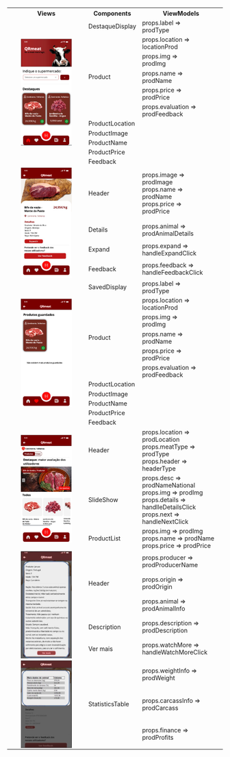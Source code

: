 <table>
<tr>
<th>Views</th>
<th>Components</th>
<th>ViewModels</th>
</tr>
<tr>
<td rowspan="12"><img src="../img/productDisplay.JPG"
alt="Markdown Monster icon"
style="margin-left: auto; margin-right: auto; width: 70%; display: block" /></td>
<tr>
<td>DestaqueDisplay</td>
<td>props.label => <br>prodType</td>
</tr>
<tr>
<td rowspan = "5">Product</td>
<td>props.location => <br>locationProd</td>
</tr>
<tr>
<td>props.img =><br>prodImg</td>
</tr>
<tr>
<td>props.name => <br>prodName</td>
</tr>
<tr>
<td>props.price => <br>prodPrice</td>
</tr>
<tr>
<td>props.evaluation => <br>prodFeedback</td>
</tr>
<tr>
<td>ProductLocation</td>
</tr>
<tr>
<td>ProductImage</td>
</tr>
<tr>
<td>ProductName</td>
</tr>
<tr>
<td>ProductPrice</td>
</tr>
<tr>
<td>Feedback</td>
</tr>

</tr>

<tr>
<td rowspan = "6"><img src="../img/productDisplay2.JPG"
alt="Markdown Monster icon"
style="margin-left: auto; margin-right: auto; width: 70%; display: block" /></td>
<tr>
<td>Header</td>
<td>props.image => <br>prodImage <br> props.name => <br>prodName <br> props.price => <br> prodPrice</td>

<tr>
</tr>
<tr>
<td>Details</td>
<td> props.animal => prodAnimalDetails</td>
</tr>
<tr>
<td>Expand</td>
<td>props.expand => <br>handleExpandClick</td>
</tr>
<tr>
<td>Feedback</td>
<td>props.feedback => <br>handleFeedbackClick</td>
</tr>


<tr>
<td rowspan="12"><img src="../img/productDisplay3.JPG"
alt="Markdown Monster icon"
style="margin-left: auto; margin-right: auto; width: 70%; display: block" /></td>
<tr>
<td>SavedDisplay</td>
<td>props.label => <br>prodType</td>
</tr>
<tr>
<td rowspan = "5">Product</td>
<td>props.location => <br>locationProd</td>
</tr>
<tr>
<td>props.img =><br>prodImg</td>
</tr>
<tr>
<td>props.name => <br>prodName</td>
</tr>
<tr>
<td>props.price => <br>prodPrice</td>
</tr>
<tr>
<td>props.evaluation => <br>prodFeedback</td>
</tr>
<tr>
<td>ProductLocation</td>
</tr>
<tr>
<td>ProductImage</td>
</tr>
<tr>
<td>ProductName</td>
</tr>
<tr>
<td>ProductPrice</td>
</tr>
<tr>
<td>Feedback</td>
</tr>


<tr>
<td rowspan ="3"><img src="../img/productDisplay4.JPG"
alt="Markdown Monster icon"
style="margin-left: auto; margin-right: auto; width: 70%; display: block" /></td>
<td>Header</td>
<td>props.location => prodLocation <br> props.meatType => prodType <br> props.header => headerType</td>
</tr>

<tr>
<td>SlideShow</td>
<td>props.desc => prodNameNational <br> props.img => prodImg <br> props.details => handlleDetailsClick <br> props.next => handleNextClick</td>
</tr>
<tr>
<td>ProductList</td>
<td>props.img => prodImg <br> props.name => prodName <br> props.price => prodPrice </td>
</tr>

<tr>
<td rowspan ="9"><img src="../img/productDisplay5.JPG"
alt="Markdown Monster icon"
style="margin-left: auto; margin-right: auto; width: 70%; display: block" /></td>
<td rowspan = "3">Header</td>
<td>props.producer => <br>prodProducerName</td>
</tr>
<tr>
<td>props.origin =><br>prodOrigin</td>
</tr>
<tr>
<td>props.animal => <br>prodAnimalInfo</td>
</tr>
</tr>
<tr>
<td>Description</td>
<td>props.description => <br>prodDescription</td>
</tr>
<tr>

</tr>
<tr>

</tr>
</tr>
<tr>
<td>Ver mais</td>
<td>props.watchMore => <br>handleWatchMoreClick</td>
</tr>
<tr>

</tr>
<tr>

</tr>
</tr>
<tr>
<td rowspan ="5"><img src="../img/productDisplay6.JPG"
alt="Markdown Monster icon"
style="margin-left: auto; margin-right: auto; width: 70%; display: block" /></td>
<td rowspan ="5">StatisticsTable</td>
<td>props.weightInfo => <br>prodWeight</td>
</tr>
<tr>
<td>props.carcassInfo =><br>prodCarcass</td>
</tr>
<tr>
<td>props.finance => <br>prodProfits</td>
</tr>


</table>

